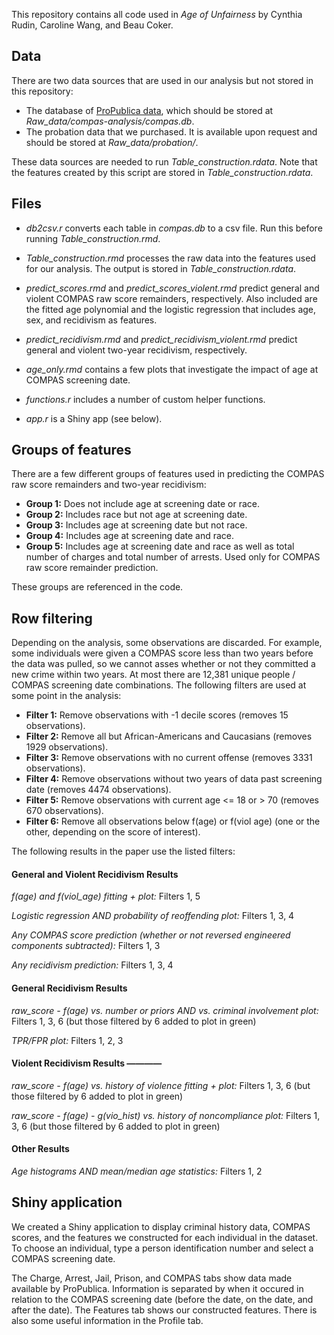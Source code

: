 This repository contains all code used in *Age of Unfairness* by Cynthia Rudin, Caroline Wang, and Beau Coker.

## Data

There are two data sources that are used in our analysis but not stored in this repository:
*	The database of [ProPublica data](https://github.com/propublica/compas-analysis), which should be stored at *Raw_data/compas-analysis/compas.db*.
*	The probation data that we purchased. It is available upon request and should be stored at *Raw_data/probation/*.

These data sources are needed to run *Table_construction.rdata*. Note that the features created by this script are stored in *Table_construction.rdata*.

## Files

*	*db2csv.r* converts each table in *compas.db* to a csv file. Run this before running *Table_construction.rmd*.

*	*Table_construction.rmd* processes the raw data into the features used for our analysis. The output is stored in *Table_construction.rdata*.

*	*predict_scores.rmd* and *predict_scores_violent.rmd* predict general and violent COMPAS raw score remainders, respectively. Also included are the fitted age polynomial and the logistic regression that includes age, sex, and recidivism as features.  

*	*predict_recidivism.rmd* and *predict_recidivism_violent.rmd* predict general and violent two-year recidivism, respectively. 

*	*age_only.rmd* contains a few plots that investigate the impact of age at COMPAS screening date.

*	*functions.r* includes a number of custom helper functions.

*	*app.r* is a Shiny app (see below).

## Groups of features

There are a few different groups of features used in predicting the COMPAS raw score remainders and two-year recidivism:
*	**Group 1:** Does not include age at screening date or race.
*	**Group 2:** Includes race but not age at screening date.
*	**Group 3:** Includes age at screening date but not race.
*	**Group 4:** Includes age at screening date and race.
*	**Group 5:** Includes age at screening date and race as well as total number of charges and total number of arrests. Used only for COMPAS raw score remainder prediction.

These groups are referenced in the code.

## Row filtering

Depending on the analysis, some observations are discarded. For example, some individuals were given a COMPAS score less than two years before the data was pulled, so we cannot asses whether or not they committed a new crime within two years. At most there are 12,381 unique people / COMPAS screening date combinations. The following filters are used at some point in the analysis: 



*	**Filter 1:** Remove observations with -1 decile scores (removes 15 observations).
*	**Filter 2:** Remove all but African-Americans and Caucasians (removes 1929 observations).
*	**Filter 3:** Remove observations with no current offense (removes 3331 observations).
*	**Filter 4:** Remove observations without two years of data past screening date (removes 4474 observations).
*	**Filter 5:** Remove observations with current age <= 18 or > 70 (removes 670 observations).
*	**Filter 6:** Remove all observations below f(age) or f(viol age) (one or the other, depending on the score of interest).

The following results in the paper use the listed filters:
#### General and Violent Recidivism Results

*f(age) and f(viol_age) fitting + plot:*
Filters 1, 5

*Logistic regression AND probability of reoffending plot:*
Filters 1, 3, 4

*Any COMPAS score prediction (whether or not reversed engineered components subtracted):*
Filters 1, 3

*Any recidivism prediction:*
Filters 1, 3, 4


#### General Recidivism Results

*raw_score - f(age) vs. number or priors AND vs. criminal involvement plot:*
Filters 1, 3, 6 (but those filtered by 6 added to plot in green)

*TPR/FPR plot:*
Filters 1, 2, 3


#### Violent Recidivism Results ————

*raw_score - f(age) vs. history of violence fitting + plot:*
Filters 1, 3, 6 (but those filtered by 6 added to plot in green)

*raw_score - f(age) - g(vio_hist) vs. history of noncompliance plot:*
Filters 1, 3, 6 (but those filtered by 6 added to plot in green)


#### Other Results

*Age histograms AND mean/median age statistics:*
Filters 1, 2


## Shiny application

We created a Shiny application to display criminal history data, COMPAS scores, and the features we constructed for each individual in the dataset. To choose an individual, type a person identification number and select a COMPAS screening date. 

The Charge, Arrest, Jail, Prison, and COMPAS tabs show data made available by ProPublica. Information is separated by when it occured in relation to the COMPAS screening date (before the date, on the date, and after the date). The Features tab shows our constructed features. There is also some useful information in the Profile tab. 













